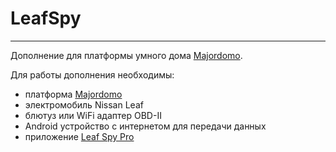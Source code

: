 # LeafSpy

------------

Дополнение для платформы умного дома [Majordomo](https://mjdm.ru/ "Majordomo").

Для работы дополнения необходимы:
- платформа [Majordomo](https://mjdm.ru/ "Majordomo")
- электромобиль Nissan Leaf
- блютуз или WiFi адаптер OBD-II
- Android устройство с интернетом для передачи данных
- приложение [Leaf Spy Pro](https://play.google.com/store/apps/details?id=com.Turbo3.Leaf_Spy_Pro&hl=en_US&gl=US "Leaf Spy Pro")
